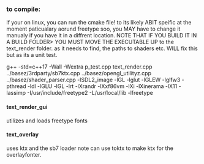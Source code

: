 ### to compile:

if your on linux, you can run the cmake file! to its likely ABIT speific at the moment paticualary aorund freetype soo, you MAY have to change it manualy if you have it in a diffrent location.
NOTE THAT IF YOU BUILD IT IN A BUILD FOLDER> YOU MUST MOVE THE EXECUTABLE UP to the text_render folder. as it needs to find, the paths to shaders etc. WILL fix this but as its a unit test.


g++ -std=c++17  -Wall -Wextra   p_test.cpp text_render.cpp ../basez/3rdparty/sb7ktx.cpp ../basez/opengl_utilityz.cpp  ../basez/shader_parser.cpp -lSDL2_image -lGL -lglut -lGLEW -lglfw3 -pthread -ldl -lGLU -lGL -lrt -lXrandr -lXxf86vm -lXi -lXinerama -lX11 -lassimp -I/usr/include/freetype2  -L/usr/local/lib -lfreetype



#### text_render_gui
utilizes and loads freetype fonts

#### text_overlay
uses ktx and the sb7 loader
note can use toktx to make ktx for the overlayfonter.
